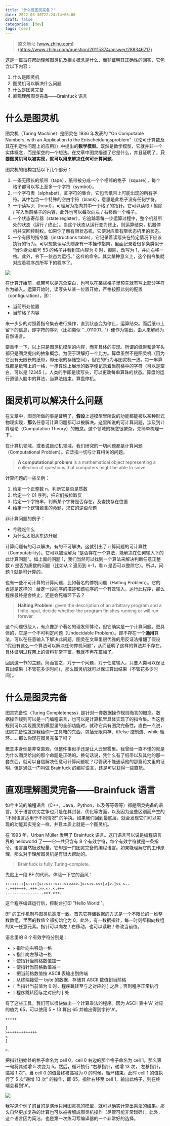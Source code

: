 ```yaml
---
title: "什么是图灵完备？"
date: 2022-08-30T22:24:14+08:00
draft: false
categories: [dev]
tags: [dev]
---
```

> 原文地址 [www.zhihu.com](https://www.zhihu.com/question/20115374/answer/288346717)

这是一篇旨在帮助理解图灵机及相关概念是什么，而非证明其正确性的回答，它包含以下内容：

1. 什么是图灵机
2. 图灵机可以解决什么问题
3. 什么是图灵完备
4. 直观理解图灵完备——Brainfuck 语言

# 什么是图灵机

图灵机（Turing Machine）是图灵在 1936 年发表的 "On Computable Numbers, with an Application to the Entscheidungsproblem"（《论可计算数及其在判定性问题上的应用》）中提出的**数学模型**。既然是数学模型，它就并非一个实体概念，而是架空的一个想法。在文章中图灵描述了它是什么，并且证明了，**只要图灵机可以被实现，就可以用来解决任何可计算问题**。

图灵机的结构包括以下几个部分：

1. 一条无限长的纸带（tape），纸带被分成一个个相邻的格子（square），每个格子都可以写上至多一个字符（symbol）。
2. 一个字符表（alphabet），即字符的集合，它包含纸带上可能出现的所有字符。其中包含一个特殊的空白字符（blank），意思是此格子没有任何字符。
3. 一个读写头（head），可理解为指向其中一个格子的指针。它可以读取 / 擦除 / 写入当前格子的内容，此外也可以每次向左 / 右移动一个格子。
4. 一个状态寄存器（state register），它追踪着每一步运算过程中，整个机器所处的状态（运行 / 终止）。当这个状态从运行变为终止，则运算结束，机器停机并交回控制权。如果你了解有限状态机，它便对应着有限状态机里的状态。
5. 一个有限的指令集（instructions table），它记录着读写头在特定情况下应该执行的行为。可以想象读写头随身有一本操作指南，里面记录着很多条类似于 “当你身处编号 53 的格子并看到其内容为 0 时，擦除，改写为 1，并向右移一格。此外，令下一状态为运行。” 这样的命令。其实某种意义上，这个指令集就对应着程序员所写下的程序了。

![](https://simpleread.oss-cn-guangzhou.aliyuncs.com/sr_dojz9bhign1h3927/ca84e928.png)

在计算开始前，纸带可以是完全空白，也可以在某些格子里预先就有写上部分字符作为输入。运算开始时，读写头从某一位置开始，严格按照此刻的配置（configuration），即：

- 当前所处位置
- 当前格子内容

来一步步的对照着指令集去进行操作，直到状态变为停止，运算结束。而后纸带上留下的信息，即字符的序列（比如类似 “...011001...”）便作为输出，由人来解码为自然语言。

要重申一下，以上只是图灵机模型的内容，而非具体的实现。所谓的纸带和读写头都只是图灵提出的抽象概念。为便于理解打一个比方。算盘虽然不是图灵机（因为它没有无限长的纸带，即无限的存储空间），但它的行为与图灵机一致。每一串算珠都是纸带上的一格，一串算珠上展示的数字便记录着当前格中的字符（可以是空白，可以是 12345 ）。人类的手即是读写头，可以更改每串算珠的状态。算盘的运行遵循人脑中的算法，当算法结束，算盘停机。

# 图灵机可以解决什么问题

在文章中，图灵所做的事是证明了，**假设**上述模型里所说的功能都能被以某种形式物理实现，**那么**任意可计算问题都可以被解决。这里所说的可计算问题，涉及到计算理论（Computation Theory）的概念。这个领域的概念很繁杂，先简单梳理一下。

在计算机领域，或者说自动机领域，我们研究的一切问题都是计算问题（Computational Problem）。它泛指一切与计算相关的问题。

> **A computational problem** is a mathematical object representing a collection of questions that computers might be able to solve.

计算问题的一些举例：

1. 给定一个正整数 n，判断它是否是质数
2. 给定一个 01 序列，把它们按位取反
3. 给定一个字符串，判断某个字符是否存在，及查找存在位置
4. 给定一个逻辑蕴含的命题，求它的逆否命题

非计算问题的例子：

- 今晚吃什么
- 为什么太阳从东边升起

计算问题有的可以解决，有的不可解决。这就引出了计算问题的可计算性（Computability）。它可以被理解为 “是否存在一个算法，能解决在任何输入下的此计算问题”。如上面的问题 1，我们当然可以找到一个算法来解决判断任意正整数 n 是否为质数的问题（比如从 2 遍历到 n-1，看 n 是否可以整除它）。所以，问题 1 就是可计算的。

也有一些不可计算的计算问题，比如著名的停机问题（Halting Problem）。它的表述是这样的：给定一段程序的描述和该程序的一个有效输入，运行此程序，那么程序最终是会终止，还是会死循环下去？

> **Halting Problem**: given the description of an arbitrary program and a finite input, decide whether the program finishes running or will run forever.

这个问题很绕人，有点像那个著名的理发师悖论，但它确实是一个计算问题。更具体的，它是一个不可判定问题（Undecidable Problem）。即不存在一个**通用**算法，可以在任意输入下解决此问题。图灵在文章里很优雅的用反证法推翻了假设 “假设有这么一个算法可以解决任何停机问题”，从而证明了这样的算法并不存在。具体证明过程网上的资料非常丰富，我就不再花篇幅了。

回到这一节的主题。简而言之，对于一个问题，对于任意输入，只要人类可以保证算出结果（不管花多少时间），那么图灵机就可以保证算出结果（不管花多少时间）。

# 什么是图灵完备

图灵完备性（Turing Completeness）是针对一套数据操作规则而言的概念。数据操作规则可以是一门编程语言，也可以是计算机里具体实现了的指令集。当这套规则可以实现图灵机模型里的全部功能时，就称它具有图灵完备性。直白一点说，图灵完备性就是我给你一工具箱的东西，包括无限内存、if/else 控制流、while 循环…… 那么你现在图灵完备了吗？

概念本身倒是非常直观，但整件事似乎还是让人云里雾里。我曾经一直不懂的就是为什么图灵给出的那个命题是正确的。换句话说，凭什么有了纸带以及其他的那一套东西，就可以自信解决任意可计算问题呢？尽管我不能通读他的那篇论文里的证明，但是通过一门叫做 Brainfuck 的编程语言，还是可以获得一些直觉。

# 直观理解图灵完备——Brainfuck 语言

如今主流的编程语言（C++，Java，Python，以及等等等等）都是图灵完备的语言。关于语言优劣之争也只是在其封装、优化等方面，以及因为这些区别而产生的 “不同语言适用于不同情况” 的争执。如果我们回到最底层，就会发现它们可以实现的功能其实完全一样，并且本质上就是一个图灵机。

在 1993 年，Urban Müller 发明了 Brainfuck 语言。这门语言可以说是编程语言界的 helloworld 了——它一共只含有 8 个有效字符，每个有效字符就是一条指令。语言虽然极致轻量，它却是一门图灵完备的编程语言。如果能理解它的工作原理，那么对于理解图灵机是有很大帮助的。

> Brainfuck is fully Turing-complete.

先贴上一段 BF 的代码，体验一下它的画风：

```brainfuck
++++++++[>++++[>++>+++>+++>+<<<<-]>+>+>->>+[<]<-]>>.>---.+++++++..+++.>>.<-.<.+++
.------.--------.>>+.>++.
```

这个程序编译运行后，控制台打印 "Hello World!"。

BF 的工作机制与图灵机高度一致。首先它存储数据的方式是一个不限长的一维整数数组，里面的数值全部初始化为 0。此外，有一数据指针，每一时刻都指向数组的某一任意元素。指针可以向左 / 右移动，也可以读取 / 修改当前值。

语言里的 8 个有效字符分别是：

- `>` 指针向右移动一格
- `<` 指针向左移动一格
- `+` 使指针当前格数值加一
- `-` 使指针当前格数值减一
- `.` 把当前格数值按 ASCII 表输出到终端
- `,` 从终端接受一 byte 的数据，存储其 ASCII 数值到当前格
- `[` 当指针当前值为 0 时，程序跳转至与之对应的 ] 之后；否则程序正常执行
- `]` 程序跳转回与之对应的 [ 处

有了这些工具，我们可以很快做出一个计算乘法的程序。因为 ASCII 表中'A' 对应的值为 65，可以使用 5 \* 13 算出 65 并输出得到字符'A'。

```brainfuck
+++++

[
>+++++++++++++
<-
]

>.
```

把指针初始处的格子命名为 cell 0，cell 0 右边的那个格子命名为 cell 1。那么第一句将其递增 5 次变为 5。然后，循环执行 “右移指针，递增 13 次， 左移指针，递减 1 次”。当 cell 0 的值最终被递减为 0 的时候，循环结束。此时 cell 1 的值执行了 5 次“递增 13 次” 的操作，即 65。指针右移至 cell 1，输出此格子，则在终端会看到'A'。

![](https://simpleread.oss-cn-guangzhou.aliyuncs.com/sr_dojz9bhign1h3927/a9406fd3.png)

我写这个例子的目的是演示只用图灵机的模型，就可以确实计算出乘法的结果。那么自然更加复杂的计算也可以被拆解成图灵机操作（尽管可能非常琐碎）。此外，这个语言因为简洁，也是第一次练习写编译器的一个非常好的选择。
